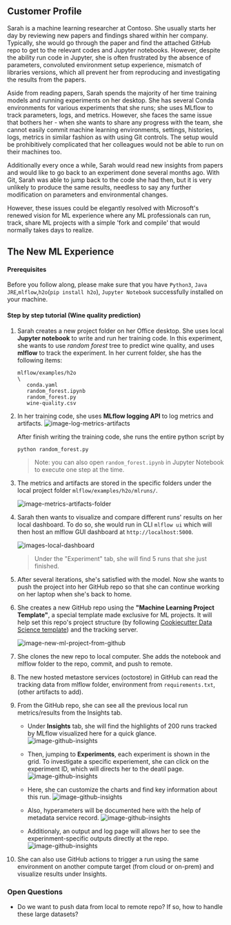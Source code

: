 ## Customer Profile
Sarah is a machine learning researcher at Contoso. She usually starts her day by reviewing new papers and findings shared within her company. Typically, she would go through the paper and find the attached GitHub repo to get to the relevant codes and Jupyter notebooks. However, despite the ability run code in Jupyter, she is often frustrated by the absence of parameters, convoluted environment setup experience, mismatch of libraries versions, which all prevent her from reproducing and investigating the results from the papers.
 
Aside from reading papers, Sarah spends the majority of her time training models and running experiments on her desktop. She has several Conda environments for various experiments that she runs; she uses MLflow to track parameters, logs, and metrics. However, she faces the same issue that bothers her - when she wants to share any progress with the team, she cannot easily commit machine learning environments, settings, histories, logs, metrics in similar fashion as with using Git controls. The setup would be prohibitively complicated that her colleagues would not be able to run on their machines too.
 
Additionally every once a while, Sarah would read new insights from papers and would like to go back to an experiment done several months ago. With Git, Sarah was able to jump back to the code she had then, but it is very unlikely to produce the same results, needless to say any further modification on parameters and environmental changes.
 
However, these issues could be elegantly resolved with Microsoft's renewed vision for ML experience where any ML professionals can run, track, share ML projects with a simple 'fork and compile' that would normally takes days to realize.


## The New ML Experience


#### Prerequisites
Before you follow along, please make sure that you have ``Python3``, ``Java JRE``,``mlflow``,``h2o``(``pip install h2o``), ``Jupyter Notebook`` successfully installed on your machine.


#### Step by step tutorial (Wine quality prediction)
1. Sarah creates a new project folder on her Office desktop. She uses local __Jupyter notebook__ to write and run her training code. In this experiment, she wants to use _random forest_ tree to predict wine quality, and uses __mlflow__ to track the experiment. In her current folder, she has the following items:
   ```
   mlflow/examples/h2o
   \
      conda.yaml
      random_forest.ipynb
      random_forest.py
      wine-quality.csv
   ```


2. In her training code, she uses __MLflow logging API__ to log metrics and artifacts. 
   ![image-log-metrics-artifacts](_assets/JupyterNotebookFlow/step2.png)

   After finish writing the training code, she runs the entire python script by
   ```
   python random_forest.py
   ```
   > Note: you can also open ```random_forest.ipynb``` in Jupyter Notebook to execute one step at the time.


3. The metrics and artifacts are stored in the specific folders under the local project folder ```mlflow/examples/h2o/mlruns/```.

   ![image-metrics-artifacts-folder](_assets/JupyterNotebookFlow/image-metrics-artifacts-folder.png)


4. Sarah then wants to visualize and compare different runs' results on her local dashboard. To do so, she would run in CLI ```mlflow ui``` which will then host an mlflow GUI dashboard at ```http://localhost:5000```.

   ![images-local-dashboard](_assets/JupyterNotebookFlow/step4.png)
   > Under the "Experiment" tab, she will find 5 runs that she just finished.

5. After several iterations, she's satisfied with the model. Now she wants to push the project into her GitHub repo so that she can continue working on her laptop when she's back to home. 

6. She creates a new  GitHub repo using the __"Machine Learning Project Template"__, a special template made exclusive for ML projects. It will help set this repo's project structure (by following [Cookiecutter Data Science template](https://drivendata.github.io/cookiecutter-data-science/)) and the tracking server.

   ![image-new-ml-project-from-github](_assets/JupyterNotebookFlow/step6.png)

7. She clones the new repo to local computer. She adds the notebook and mlflow folder to the repo, commit, and push to remote.

8. The new hosted metastore services (octostore) in GitHub can read the tracking data from mlflow folder, environment from ```requirements.txt```, (other artifacts to add).

9. From the GitHub repo, she can see all the previous local run metrics/results from the Insights tab.
      - Under __Insights__ tab, she will find the highlights of 200 runs tracked by MLflow visualized here for a quick glance.
      ![image-github-insights](_assets/JupyterNotebookFlow/screen1.png)
      
      - Then, jumping to __Experiments__, each experiment is shown in the grid. To investigate a specific experiement, she can click on the experiment ID, which will directs her to the deatil page.
      ![image-github-insights](_assets/JupyterNotebookFlow/screen2.png)
     
      -  Here, she can customize the charts and find key information about this run.
      ![image-github-insights](_assets/JupyterNotebookFlow/screen3.png)
     
      - Also, hyperameters will be documented here with the help of metadata service record.
      ![image-github-insights](_assets/JupyterNotebookFlow/screen4.png)
     
      - Additionaly, an output and log page will allows her to see the experinment-specific outputs directly at the repo.
      ![image-github-insights](_assets/JupyterNotebookFlow/screen5.png)
     

10. She can also use GitHub actions to trigger a run using the same environment on another compute target (from cloud or on-prem) and visualize results under Insights.

### Open Questions

- Do we want to push data from local to remote repo? If so, how to handle these large datasets?

